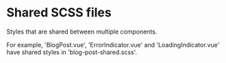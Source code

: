 # Shared SCSS files

Styles that are shared between multiple components.

For example, 'BlogPost.vue', 'ErrorIndicator.vue' and 'LoadingIndicator.vue' have shared styles in 'blog-post-shared.scss'.
